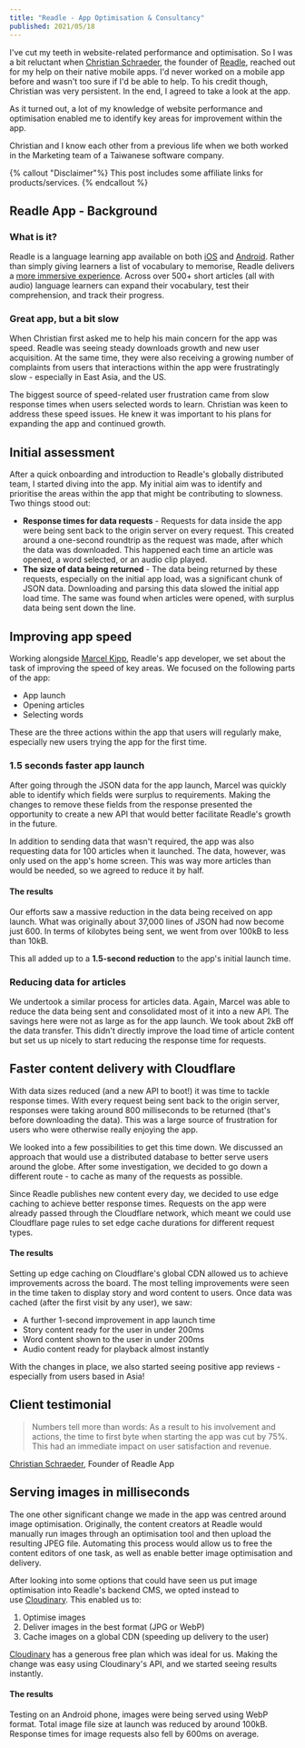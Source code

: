 ```yaml
---
title: "Readle - App Optimisation & Consultancy"
published: 2021/05/18
---
```


I've cut my teeth in website-related performance and optimisation. So I was a bit reluctant when [Christian Schraeder](https://www.linkedin.com/in/christian-w-a04742122/), the founder of [Readle](https://readle-app.com/), reached out for my help on their native mobile apps. I'd never worked on a mobile app before and wasn't too sure if I'd be able to help. To his credit though, Christian was very persistent. In the end, I agreed to take a look at the app.

As it turned out, a lot of my knowledge of website performance and optimisation enabled me to identify key areas for improvement within the app.

Christian and I know each other from a previous life when we both worked in the Marketing team of a Taiwanese software company.

{% callout "Disclaimer"%}
This post includes some affiliate links for products/services.
{% endcallout %}

## Readle App - Background

### What is it?

Readle is a language learning app available on both [iOS](https://apps.apple.com/us/app/%E5%AD%B8%E5%BE%B7%E6%96%87-hello-german-%E6%9C%89%E8%81%B2%E5%BE%B7%E8%AA%9E%E6%96%87%E7%AB%A0-%E5%8D%B3%E6%99%82%E5%BE%B7%E6%96%87%E5%AD%97%E5%85%B8/id1483552317?ls=1) and [Android](https://play.google.com/store/apps/details?id=com.hello.german). Rather than simply giving learners a list of vocabulary to memorise, Readle delivers a [more immersive experience](https://cwschraeder.medium.com/why-i-started-readle-the-first-graded-reader-to-learn-german-a265471a5204). Across over 500+ short articles (all with audio) language learners can expand their vocabulary, test their comprehension, and track their progress.

### Great app, but a bit slow

When Christian first asked me to help his main concern for the app was speed. Readle was seeing steady downloads growth and new user acquisition. At the same time, they were also receiving a growing number of complaints from users that interactions within the app were frustratingly slow - especially in East Asia, and the US.

The biggest source of speed-related user frustration came from slow response times when users selected words to learn. Christian was keen to address these speed issues. He knew it was important to his plans for expanding the app and continued growth.

## Initial assessment

After a quick onboarding and introduction to Readle's globally distributed team, I started diving into the app. My initial aim was to identify and prioritise the areas within the app that might be contributing to slowness. Two things stood out:

- **Response times for data requests** - Requests for data inside the app were being sent back to the origin server on every request. This created around a one-second roundtrip as the request was made, after which the data was downloaded. This happened each time an article was opened, a word selected, or an audio clip played.
- **The size of data being returned** - The data being returned by these requests, especially on the initial app load, was a significant chunk of JSON data. Downloading and parsing this data slowed the initial app load time. The same was found when articles were opened, with surplus data being sent down the line.

## Improving app speed

Working alongside [Marcel Kipp](https://www.linkedin.com/in/marcel-kipp-6011691b5/), Readle's app developer, we set about the task of improving the speed of key areas. We focused on the following parts of the app:

- App launch
- Opening articles
- Selecting words

These are the three actions within the app that users will regularly make, especially new users trying the app for the first time.

### 1.5 seconds faster app launch

After going through the JSON data for the app launch, Marcel was quickly able to identify which fields were surplus to requirements. Making the changes to remove these fields from the response presented the opportunity to create a new API that would better facilitate Readle's growth in the future.

In addition to sending data that wasn't required, the app was also requesting data for 100 articles when it launched. The data, however, was only used on the app's home screen. This was way more articles than would be needed, so we agreed to reduce it by half.

#### The results

Our efforts saw a massive reduction in the data being received on app launch. What was originally about 37,000 lines of JSON had now become just 600. In terms of kilobytes being sent, we went from over 100kB to less than 10kB.

This all added up to a **1.5-second reduction** to the app's initial launch time.

### Reducing data for articles

We undertook a similar process for articles data. Again, Marcel was able to reduce the data being sent and consolidated most of it into a new API. The savings here were not as large as for the app launch. We took about 2kB off the data transfer. This didn't directly improve the load time of article content but set us up nicely to start reducing the response time for requests.

## Faster content delivery with Cloudflare

With data sizes reduced (and a new API to boot!) it was time to tackle response times. With every request being sent back to the origin server, responses were taking around 800 milliseconds to be returned (that's before downloading the data). This was a large source of frustration for users who were otherwise really enjoying the app.

We looked into a few possibilities to get this time down. We discussed an approach that would use a distributed database to better serve users around the globe. After some investigation, we decided to go down a different route - to cache as many of the requests as possible.

Since Readle publishes new content every day, we decided to use edge caching to achieve better response times. Requests on the app were already passed through the Cloudflare network, which meant we could use Cloudflare page rules to set edge cache durations for different request types.

#### The results

Setting up edge caching on Cloudflare's global CDN allowed us to achieve improvements across the board. The most telling improvements were seen in the time taken to display story and word content to users. Once data was cached (after the first visit by any user), we saw:

- A further 1-second improvement in app launch time
- Story content ready for the user in under 200ms
- Word content shown to the user in under 200ms
- Audio content ready for playback almost instantly

With the changes in place, we also started seeing positive app reviews - especially from users based in Asia!

## Client testimonial

> Numbers tell more than words: As a result to his involvement and actions, the time to first byte when starting the app was cut by 75%. This had an immediate impact on user satisfaction and revenue.

[Christian Schraeder](https://www.linkedin.com/in/christian-w-a04742122/), Founder of Readle App

## Serving images in milliseconds

The one other significant change we made in the app was centred around image optimisation. Originally, the content creators at Readle would manually run images through an optimisation tool and then upload the resulting JPEG file. Automating this process would allow us to free the content editors of one task, as well as enable better image optimisation and delivery.

After looking into some options that could have seen us put image optimisation into Readle's backend CMS, we opted instead to use [Cloudinary](https://cloudinary.com/invites/lpov9zyyucivvxsnalc5/dyg8fkjzrzhfeiqce9nl). This enabled us to:

1. Optimise images
2. Deliver images in the best format (JPG or WebP)
3. Cache images on a global CDN (speeding up delivery to the user)

[Cloudinary](https://cloudinary.com/invites/lpov9zyyucivvxsnalc5/dyg8fkjzrzhfeiqce9nl) has a generous free plan which was ideal for us. Making the change was easy using Cloudinary's API, and we started seeing results instantly.

#### The results

Testing on an Android phone, images were being served using WebP format. Total image file size at launch was reduced by around 100kB. Response times for image requests also fell by 600ms on average.
